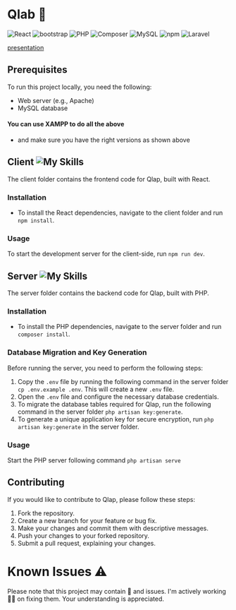 # Qlab 🧩

![React](https://img.shields.io/badge/React-18.2.0-blue?logo=react)
![bootstrap](https://img.shields.io/badge/bootstrap-5-purple?logo=bootstrap)
![PHP](https://img.shields.io/badge/PHP-8.2.6-purple?logo=php)
![Composer](https://img.shields.io/badge/Composer-2.5.5-yellow?logo=composer)
![MySQL](https://img.shields.io/badge/MySQL-10.4.28-blue?logo=mysql&logoColor=white)
![npm](https://img.shields.io/badge/npm-20.2.0-red?logo=npm)
![Laravel](https://img.shields.io/badge/Laravel-9.40.1-red?logo=laravel)


[presentation](https://youtu.be/Eth5UsyzOPg)

## Prerequisites

To run this project locally, you need the following:

- Web server (e.g., Apache)
- MySQL database
#### You can use XAMPP to do all the above
- and make sure you have the right versions as shown above

## Client ![My Skills](https://skillicons.dev/icons?i=react)

The client folder contains the frontend code for Qlap, built with React.

### Installation

- To install the React dependencies, navigate to the client folder and run `npm install`.


### Usage

To start the development server for the client-side, run `npm run dev`.

## Server ![My Skills](https://skillicons.dev/icons?i=laravel)

The server folder contains the backend code for Qlap, built with PHP.

### Installation

- To install the PHP dependencies, navigate to the server folder and run `composer install`.

### Database Migration and Key Generation

Before running the server, you need to perform the following steps:
1. Copy the `.env` file by running the following command in the server folder `cp .env.example .env`.
This will create a new `.env` file.
2. Open the `.env` file and configure the necessary database credentials.
3. To migrate the database tables required for Qlap, run the following command in the server folder `php artisan key:generate`.
4. To generate a unique application key for secure encryption, run `php artisan key:generate` in the server folder.

### Usage

Start the PHP server following command `php artisan serve`

## Contributing
If you would like to contribute to Qlap, please follow these steps:

1. Fork the repository.
2. Create a new branch for your feature or bug fix.
3. Make your changes and commit them with descriptive messages.
4. Push your changes to your forked repository.
5. Submit a pull request, explaining your changes.

# Known Issues ⚠️
Please note that this project may contain 🐛 and issues. I'm actively working 👨‍💻 on fixing them. Your understanding is appreciated.
